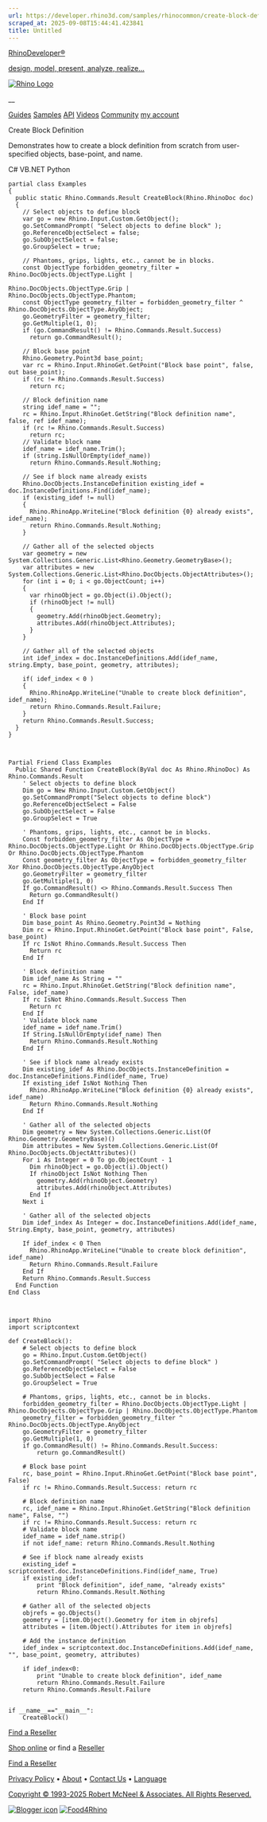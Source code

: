 ```yaml
---
url: https://developer.rhino3d.com/samples/rhinocommon/create-block-definition/
scraped_at: 2025-09-08T15:44:41.423841
title: Untitled
---
```


[RhinoDeveloper®](/)

[design, model, present, analyze, realize...](/)

[![Rhino Logo](https://developer.rhino3d.com/images/rhinodevlogo.png)](/)

__

[Guides](https://developer.rhino3d.com/guides)
[Samples](https://developer.rhino3d.com/samples)
[API](https://developer.rhino3d.com/api)
[Videos](https://developer.rhino3d.com/videos)
[Community](https://discourse.mcneel.com/c/rhino-developer) [my account
](https://www.rhino3d.com/my-account/ "Manage your account, licenses, and
teams")

Create Block Definition

Demonstrates how to create a block definition from scratch from user-specified
objects, base-point, and name.

C# VB.NET Python

    
    
    partial class Examples
    {
      public static Rhino.Commands.Result CreateBlock(Rhino.RhinoDoc doc)
      {
        // Select objects to define block
        var go = new Rhino.Input.Custom.GetObject();
        go.SetCommandPrompt( "Select objects to define block" );
        go.ReferenceObjectSelect = false;
        go.SubObjectSelect = false;
        go.GroupSelect = true;
    
        // Phantoms, grips, lights, etc., cannot be in blocks.
        const ObjectType forbidden_geometry_filter = Rhino.DocObjects.ObjectType.Light |
                                                     Rhino.DocObjects.ObjectType.Grip | Rhino.DocObjects.ObjectType.Phantom;
        const ObjectType geometry_filter = forbidden_geometry_filter ^ Rhino.DocObjects.ObjectType.AnyObject;
        go.GeometryFilter = geometry_filter;
        go.GetMultiple(1, 0);
        if (go.CommandResult() != Rhino.Commands.Result.Success)
          return go.CommandResult();
    
        // Block base point
        Rhino.Geometry.Point3d base_point;
        var rc = Rhino.Input.RhinoGet.GetPoint("Block base point", false, out base_point);
        if (rc != Rhino.Commands.Result.Success)
          return rc;
    
        // Block definition name
        string idef_name = "";
        rc = Rhino.Input.RhinoGet.GetString("Block definition name", false, ref idef_name);
        if (rc != Rhino.Commands.Result.Success)
          return rc;
        // Validate block name
        idef_name = idef_name.Trim();
        if (string.IsNullOrEmpty(idef_name))
          return Rhino.Commands.Result.Nothing;
    
        // See if block name already exists
        Rhino.DocObjects.InstanceDefinition existing_idef = doc.InstanceDefinitions.Find(idef_name);
        if (existing_idef != null)
        {
          Rhino.RhinoApp.WriteLine("Block definition {0} already exists", idef_name);
          return Rhino.Commands.Result.Nothing;
        }
    
        // Gather all of the selected objects
        var geometry = new System.Collections.Generic.List<Rhino.Geometry.GeometryBase>();
        var attributes = new System.Collections.Generic.List<Rhino.DocObjects.ObjectAttributes>();
        for (int i = 0; i < go.ObjectCount; i++)
        {
          var rhinoObject = go.Object(i).Object();
          if (rhinoObject != null)
          {
            geometry.Add(rhinoObject.Geometry);
            attributes.Add(rhinoObject.Attributes);
          }
        }
    
        // Gather all of the selected objects
        int idef_index = doc.InstanceDefinitions.Add(idef_name, string.Empty, base_point, geometry, attributes);
    
        if( idef_index < 0 )
        {
          Rhino.RhinoApp.WriteLine("Unable to create block definition", idef_name);
          return Rhino.Commands.Result.Failure;
        }
        return Rhino.Commands.Result.Success;
      }
    }
    
    
    
    Partial Friend Class Examples
      Public Shared Function CreateBlock(ByVal doc As Rhino.RhinoDoc) As Rhino.Commands.Result
    	' Select objects to define block
    	Dim go = New Rhino.Input.Custom.GetObject()
    	go.SetCommandPrompt("Select objects to define block")
    	go.ReferenceObjectSelect = False
    	go.SubObjectSelect = False
    	go.GroupSelect = True
    
    	' Phantoms, grips, lights, etc., cannot be in blocks.
    	Const forbidden_geometry_filter As ObjectType = Rhino.DocObjects.ObjectType.Light Or Rhino.DocObjects.ObjectType.Grip Or Rhino.DocObjects.ObjectType.Phantom
    	Const geometry_filter As ObjectType = forbidden_geometry_filter Xor Rhino.DocObjects.ObjectType.AnyObject
    	go.GeometryFilter = geometry_filter
    	go.GetMultiple(1, 0)
    	If go.CommandResult() <> Rhino.Commands.Result.Success Then
    	  Return go.CommandResult()
    	End If
    
    	' Block base point
    	Dim base_point As Rhino.Geometry.Point3d = Nothing
    	Dim rc = Rhino.Input.RhinoGet.GetPoint("Block base point", False, base_point)
    	If rc IsNot Rhino.Commands.Result.Success Then
    	  Return rc
    	End If
    
    	' Block definition name
    	Dim idef_name As String = ""
    	rc = Rhino.Input.RhinoGet.GetString("Block definition name", False, idef_name)
    	If rc IsNot Rhino.Commands.Result.Success Then
    	  Return rc
    	End If
    	' Validate block name
    	idef_name = idef_name.Trim()
    	If String.IsNullOrEmpty(idef_name) Then
    	  Return Rhino.Commands.Result.Nothing
    	End If
    
    	' See if block name already exists
    	Dim existing_idef As Rhino.DocObjects.InstanceDefinition = doc.InstanceDefinitions.Find(idef_name, True)
    	If existing_idef IsNot Nothing Then
    	  Rhino.RhinoApp.WriteLine("Block definition {0} already exists", idef_name)
    	  Return Rhino.Commands.Result.Nothing
    	End If
    
    	' Gather all of the selected objects
    	Dim geometry = New System.Collections.Generic.List(Of Rhino.Geometry.GeometryBase)()
    	Dim attributes = New System.Collections.Generic.List(Of Rhino.DocObjects.ObjectAttributes)()
    	For i As Integer = 0 To go.ObjectCount - 1
    	  Dim rhinoObject = go.Object(i).Object()
    	  If rhinoObject IsNot Nothing Then
    		geometry.Add(rhinoObject.Geometry)
    		attributes.Add(rhinoObject.Attributes)
    	  End If
    	Next i
    
    	' Gather all of the selected objects
    	Dim idef_index As Integer = doc.InstanceDefinitions.Add(idef_name, String.Empty, base_point, geometry, attributes)
    
    	If idef_index < 0 Then
    	  Rhino.RhinoApp.WriteLine("Unable to create block definition", idef_name)
    	  Return Rhino.Commands.Result.Failure
    	End If
    	Return Rhino.Commands.Result.Success
      End Function
    End Class
    
    
    
    import Rhino
    import scriptcontext
    
    def CreateBlock():
        # Select objects to define block
        go = Rhino.Input.Custom.GetObject()
        go.SetCommandPrompt( "Select objects to define block" )
        go.ReferenceObjectSelect = False
        go.SubObjectSelect = False
        go.GroupSelect = True
    
        # Phantoms, grips, lights, etc., cannot be in blocks.
        forbidden_geometry_filter = Rhino.DocObjects.ObjectType.Light | Rhino.DocObjects.ObjectType.Grip | Rhino.DocObjects.ObjectType.Phantom
        geometry_filter = forbidden_geometry_filter ^ Rhino.DocObjects.ObjectType.AnyObject
        go.GeometryFilter = geometry_filter
        go.GetMultiple(1, 0)
        if go.CommandResult() != Rhino.Commands.Result.Success:
            return go.CommandResult()
    
        # Block base point
        rc, base_point = Rhino.Input.RhinoGet.GetPoint("Block base point", False)
        if rc != Rhino.Commands.Result.Success: return rc
    
        # Block definition name
        rc, idef_name = Rhino.Input.RhinoGet.GetString("Block definition name", False, "")
        if rc != Rhino.Commands.Result.Success: return rc
        # Validate block name
        idef_name = idef_name.strip()
        if not idef_name: return Rhino.Commands.Result.Nothing
    
        # See if block name already exists
        existing_idef = scriptcontext.doc.InstanceDefinitions.Find(idef_name, True)
        if existing_idef:
            print "Block definition", idef_name, "already exists"
            return Rhino.Commands.Result.Nothing
    
        # Gather all of the selected objects
        objrefs = go.Objects()
        geometry = [item.Object().Geometry for item in objrefs]
        attributes = [item.Object().Attributes for item in objrefs]
    
        # Add the instance definition
        idef_index = scriptcontext.doc.InstanceDefinitions.Add(idef_name, "", base_point, geometry, attributes)
    
        if idef_index<0:
            print "Unable to create block definition", idef_name
            return Rhino.Commands.Result.Failure
        return Rhino.Commands.Result.Failure
    
    
    if __name__=="__main__":
        CreateBlock()
    

  

[Find a Reseller](https://www.rhino3d.com/sales)

[Shop online](https://www.rhino3d.com/store) or find a
[Reseller](https://www.rhino3d.com/sales)

[Find a Reseller](https://www.rhino3d.com/sales)

[Privacy Policy](https://www.rhino3d.com/privacy) •
[About](https://www.rhino3d.com/mcneel/about) • [Contact
Us](https://www.rhino3d.com/mcneel/contact) • [
Language](https://www.rhino3d.com/language "Change to a different region or
language")

[Copyright © 1993-2025 Robert McNeel & Associates. All Rights
Reserved.](https://www.rhino3d.com/mcneel/about)

[](https://www.facebook.com/McNeelRhinoceros/)
[](https://twitter.com/bobmcneel) [](https://www.linkedin.com/groups/75313/)
[](https://www.youtube.com/user/RhinoGuide/videos) [](https://vimeo.com/rhino)
[![Blogger
icon](https://developer.rhino3d.com/images/blogger.svg)](http://blog.rhino3d.com/)
[![Food4Rhino](https://developer.rhino3d.com/images/f4r_icon_01.svg)](https://www.food4rhino.com)

